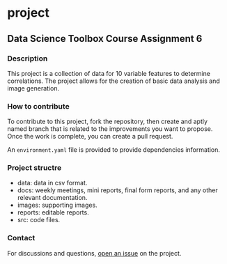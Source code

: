 # project
## Data Science Toolbox Course Assignment 6

### Description

This project is a collection of data for 10 variable features to determine correlations. The project allows for the creation of basic data analysis and image generation.  

### How to contribute

To contribute to this project, fork the repository, then create and aptly named branch that is related to the improvements you want to propose. Once the work is complete, you can create a pull request. 

An `environment.yaml` file is provided to provide dependencies information.  

### Project structre

* data: data in csv format.
* docs: weekly meetings, mini reports, final form reports, and any other relevant documentation.
* images: supporting images.
* reports: editable reports.
* src: code files.

### Contact

For discussions and questions, <a href="https://github.com/IlseLabuschagne/project/issues">open an issue</a> on the project.  
